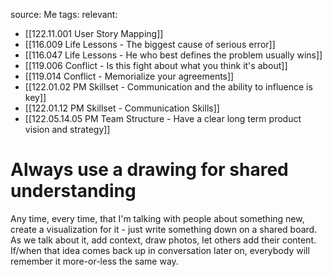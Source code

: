source: Me
tags:
relevant:
- [[122.11.001 User Story Mapping]]
- [[116.009 Life Lessons - The biggest cause of serious error]]
- [[116.047 Life Lessons - He who best defines the problem usually wins]]
- [[119.006 Conflict - Is this fight about what you think it's about]]
- [[119.014 Conflict - Memorialize your agreements]]
- [[122.01.02 PM Skillset - Communication and the ability to influence is key]]
- [[122.01.12 PM Skillset - Communication Skills]]
- [[122.05.14.05 PM Team Structure - Have a clear long term product vision and strategy]]

# Always use a drawing for shared understanding

Any time, every time, that I'm talking with people about something new, create a visualization for it - just write something down on a shared board. As we talk about it, add context, draw photos, let others add their content. If/when that idea comes back up in conversation later on, everybody will remember it more-or-less the same way.
